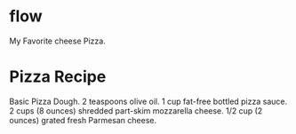 # flow

My Favorite cheese Pizza.

# Pizza Recipe

  Basic Pizza Dough. 2 teaspoons olive oil. 1 cup fat-free bottled pizza sauce. 2 cups (8 ounces) shredded part-skim mozzarella cheese. 1/2 cup (2 ounces) grated fresh Parmesan cheese.